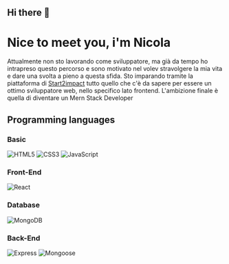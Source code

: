## Hi there 👋

# Nice to meet you, i'm Nicola
Attualmente non sto lavorando come sviluppatore, ma già da tempo ho intrapreso questo percorso e sono motivato nel volev stravolgere la mia vita e dare una svolta a pieno a questa sfida.
Sto imparando tramite la piattaforma di <a href="https://www.start2impact.it/">Start2impact</a> tutto quello che c'è da sapere per essere un ottimo sviluppatore web, nello specifico lato frontend.
L'ambizione finale è quella di diventare un Mern Stack Developer

## Programming languages

### Basic
![HTML5](https://img.shields.io/badge/html5-%23E34F26.svg?style=for-the-badge&logo=html5&logoColor=white)
![CSS3](https://img.shields.io/badge/css3-%231572B6.svg?style=for-the-badge&logo=css3&logoColor=white)
![JavaScript](https://img.shields.io/badge/javascript-%23323330.svg?style=for-the-badge&logo=javascript&logoColor=%23F7DF1E)

### Front-End
![React](https://img.shields.io/badge/react-20232a.svg?style=for-the-badge&logo=react&logoColor=#61dafb)

### Database
![MongoDB](https://img.shields.io/badge/mongodb-00684a.svg?style=for-the-badge&logo=mongodb&logoColor=#ffffff)

### Back-End
![Express](https://img.shields.io/badge/express-%23F7DF1E.svg?style=for-the-badge&logo=express&logoColor=#f7dd1e)
![Mongoose](https://img.shields.io/badge/mongoose-800.svg?style=for-the-badge&logo=mongoose&logoColor=#ffffff)

